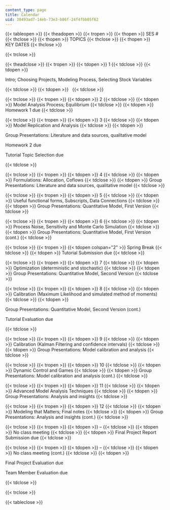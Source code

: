 ```yaml
---
content_type: page
title: Calendar
uid: 30493ad7-14eb-73e3-b86f-24f4fbb05f62
---
```


{{< tableopen >}}
{{< theadopen >}}
{{< tropen >}}
{{< thopen >}}
SES #
{{< thclose >}}
{{< thopen >}}
TOPICS
{{< thclose >}}
{{< thopen >}}
KEY DATES
{{< thclose >}}

{{< trclose >}}

{{< theadclose >}}
{{< tropen >}}
{{< tdopen >}}
1
{{< tdclose >}}
{{< tdopen >}}


Intro; Choosing Projects, Modeling Process, Selecting Stock Variables


{{< tdclose >}}
{{< tdopen >}}
 
{{< tdclose >}}

{{< trclose >}}
{{< tropen >}}
{{< tdopen >}}
2
{{< tdclose >}}
{{< tdopen >}}
Model Analysis Process; Equilibrium
{{< tdclose >}}
{{< tdopen >}}
Homework 1 due
{{< tdclose >}}

{{< trclose >}}
{{< tropen >}}
{{< tdopen >}}
3
{{< tdclose >}}
{{< tdopen >}}
Model Replication and Analysis
{{< tdclose >}}
{{< tdopen >}}


Group Presentations: Literature and data sources, qualitative model

Homework 2 due

Tutorial Topic Selection due


{{< tdclose >}}

{{< trclose >}}
{{< tropen >}}
{{< tdopen >}}
4
{{< tdclose >}}
{{< tdopen >}}
Formulations: Allocation, Coflows
{{< tdclose >}}
{{< tdopen >}}
Group Presentations: Literature and data sources, qualitative model
{{< tdclose >}}

{{< trclose >}}
{{< tropen >}}
{{< tdopen >}}
5
{{< tdclose >}}
{{< tdopen >}}
Useful functional forms, Subscripts, Data Connections
{{< tdclose >}}
{{< tdopen >}}
Group Presentations: Quantitative Model, First Version
{{< tdclose >}}

{{< trclose >}}
{{< tropen >}}
{{< tdopen >}}
6
{{< tdclose >}}
{{< tdopen >}}
Process Noise, Sensitivity and Monte Carlo Simulation
{{< tdclose >}}
{{< tdopen >}}
Group Presentations: Quantitative Model, First Version (cont.)
{{< tdclose >}}

{{< trclose >}}
{{< tropen >}}
{{< tdopen colspan="2" >}}
Spring Break
{{< tdclose >}}
{{< tdopen >}}
Tutorial Submission due
{{< tdclose >}}

{{< trclose >}}
{{< tropen >}}
{{< tdopen >}}
7
{{< tdclose >}}
{{< tdopen >}}
Optimization (deterministic and stochastic)
{{< tdclose >}}
{{< tdopen >}}
Group Presentations: Quantitative Model, Second Version
{{< tdclose >}}

{{< trclose >}}
{{< tropen >}}
{{< tdopen >}}
8
{{< tdclose >}}
{{< tdopen >}}
Calibration (Maximum Likelihood and simulated method of moments)
{{< tdclose >}}
{{< tdopen >}}


Group Presentations: Quantitative Model, Second Version (cont.)

Tutorial Evaluation due


{{< tdclose >}}

{{< trclose >}}
{{< tropen >}}
{{< tdopen >}}
9
{{< tdclose >}}
{{< tdopen >}}
Calibration (Kalman Filtering and confidence intervals)
{{< tdclose >}}
{{< tdopen >}}
Group Presentations: Model calibration and analysis
{{< tdclose >}}

{{< trclose >}}
{{< tropen >}}
{{< tdopen >}}
10
{{< tdclose >}}
{{< tdopen >}}
Dynamic Control and Games
{{< tdclose >}}
{{< tdopen >}}
Group Presentations: Model calibration and analysis (cont.)
{{< tdclose >}}

{{< trclose >}}
{{< tropen >}}
{{< tdopen >}}
11
{{< tdclose >}}
{{< tdopen >}}
Advanced Model Analysis Techniques
{{< tdclose >}}
{{< tdopen >}}
Group Presentations: Analysis and insights
{{< tdclose >}}

{{< trclose >}}
{{< tropen >}}
{{< tdopen >}}
12
{{< tdclose >}}
{{< tdopen >}}
Modeling that Matters; Final notes
{{< tdclose >}}
{{< tdopen >}}
Group Presentations: Analysis and insights (cont.)
{{< tdclose >}}

{{< trclose >}}
{{< tropen >}}
{{< tdopen >}}
–
{{< tdclose >}}
{{< tdopen >}}
No class meeting
{{< tdclose >}}
{{< tdopen >}}
Final Project Report Submission due
{{< tdclose >}}

{{< trclose >}}
{{< tropen >}}
{{< tdopen >}}
–
{{< tdclose >}}
{{< tdopen >}}
No class meeting (cont.)
{{< tdclose >}}
{{< tdopen >}}


Final Project Evaluation due

Team Member Evaluation due


{{< tdclose >}}

{{< trclose >}}

{{< tableclose >}}